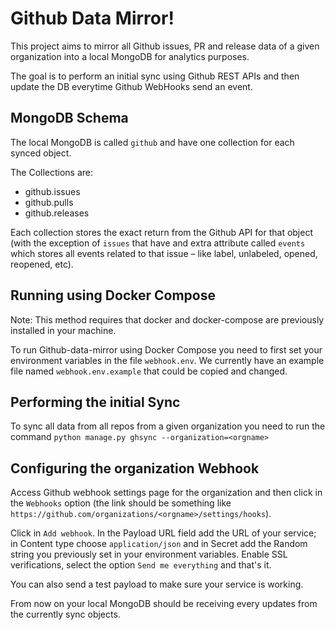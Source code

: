 
Github Data Mirror!
==================

This project aims to mirror all Github issues, PR and release data of a given organization into a local MongoDB for analytics purposes.

The goal is to perform an initial sync using Github REST APIs and then update the DB everytime Github WebHooks send an event.


MongoDB Schema
--------------

The local MongoDB is called `github` and have one collection for each synced object.

The Collections are:

* github.issues
* github.pulls
* github.releases

Each collection stores the exact return from the Github API for that object (with the exception of `issues` that have and extra attribute called `events` which stores all events related to that issue – like label, unlabeled, opened, reopened, etc).


Running using Docker Compose
----------------------------
Note: This method requires that docker and docker-compose are previously installed in your machine.


To run Github-data-mirror using Docker Compose you need to first set your environment variables in the file `webhook.env`. We currently have an example file named `webhook.env.example` that could be copied and changed.


Performing the initial Sync
---------------------------

To sync all data from all repos from a given organization you need to run the command 
`python manage.py ghsync --organization=<orgname>`


Configuring the organization Webhook
-------------------------------------

Access Github webhook settings page for the organization and then click in the `Webhooks` option (the link should be something like `https://github.com/organizations/<orgname>/settings/hooks`).

Click in `Add webhook`. In the Payload URL field add the URL of your service; in Content type choose `application/json` and in Secret add the Random string you previously set in your environment variables. Enable SSL verifications, select the option `Send me everything` and that's it.

You can also send a test payload to make sure your service is working.

From now on your local MongoDB should be receiving every updates from the currently sync objects. 

